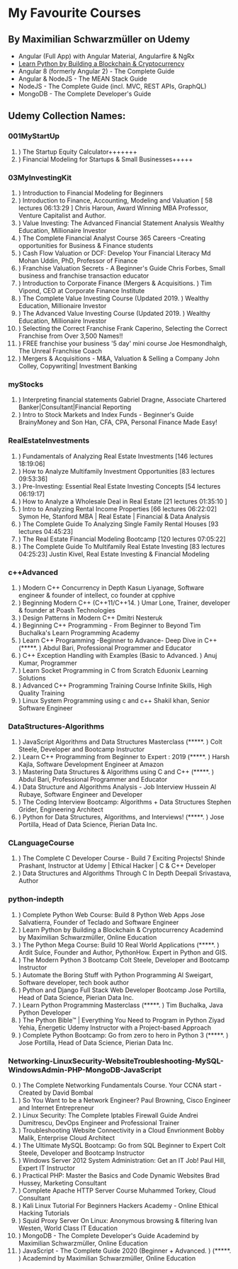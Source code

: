 # My Favourite Courses

## By Maximilian Schwarzmüller on Udemy
- Angular (Full App) with Angular Material, Angularfire & NgRx
- [Learn Python by Building a Blockchain & Cryptocurrency](https://www.udemy.com/learn-python-by-building-a-blockchain-cryptocurrency/learn/lecture/10016754#overview)
- Angular 8 (formerly Angular 2) - The Complete Guide
- Angular & NodeJS - The MEAN Stack Guide
- NodeJS - The Complete Guide (incl. MVC, REST APIs, GraphQL)
- MongoDB - The Complete Developer's Guide

## Udemy Collection Names:

### 001MyStartUp
1. ) The Startup Equity Calculator+++++++
2. ) Financial Modeling for Startups & Small Businesses+++++



### 03MyInvestingKit
1. ) Introduction to Financial Modeling for Beginners
1. ) Introduction to Finance, Accounting, Modeling and Valuation [ 58 lectures 06:13:29 ]
Chris Haroun, Award Winning MBA Professor, Venture Capitalist and Author.
2. ) Value Investing: The Advanced Financial Statement Analysis
Wealthy Education, Millionaire Investor
3. ) The Complete Financial Analyst Course
365 Careers -Creating opportunities for Business & Finance students
4. ) Cash Flow Valuation or DCF: Develop Your Financial Literacy
Md Mohan Uddin, PhD, Professor of Finance
5. ) Franchise Valuation Secrets - A Beginner's Guide
Chris Forbes, Small business and franchise transaction educator
6. ) Introduction to Corporate Finance (Mergers & Acquisitions. ) 
Tim Vipond, CEO at Corporate Finance Institute
7. ) The Complete Value Investing Course (Updated 2019. ) 
Wealthy Education, Millionaire Investor 
8. ) The Advanced Value Investing Course (Updated 2019. ) 
Wealthy Education, Millionaire Investor 
9. ) Selecting the Correct Franchise
Frank Caperino, Selecting the Correct Franchise from Over 3,500 Names!!
10. ) FREE franchise your business '5 day' mini course
Joe Hesmondhalgh, The Unreal Franchise Coach
11. ) Mergers & Acquisitions - M&A, Valuation & Selling a Company
John Colley, Copywriting| Investment Banking

### myStocks
1. ) Interpreting financial statements
Gabriel Dragne, Associate Chartered Banker|Consultant|Financial Reporting
2. ) Intro to Stock Markets and Index Funds - Beginner's Guide
BrainyMoney and Son Han, CFA, CPA, Personal Finance Made Easy!

### RealEstateInvestments
1. ) Fundamentals of Analyzing Real Estate Investments [146 lectures 18:19:06]
2. ) How to Analyze Multifamily Investment Opportunities [83 lectures 09:53:36]
3. ) Pre-Investing: Essential Real Estate Investing Concepts [54 lectures 06:19:17]
4. ) How to Analyze a Wholesale Deal in Real Estate [21 lectures 01:35:10 ]
5. ) Intro to Analyzing Rental Income Properties [66 lectures 06:22:02]
Symon He, Stanford MBA | Real Estate | Financial & Data Analysis
6. ) The Complete Guide To Analyzing Single Family Rental Houses [93 lectures 04:45:23]
7. ) The Real Estate Financial Modeling Bootcamp [120 lectures 07:05:22]
8. ) The Complete Guide To Multifamily Real Estate Investing [83 lectures 04:25:23]
Justin Kivel, Real Estate Investing & Financial Modeling

### c++Advanced
1. ) Modern C++ Concurrency in Depth
Kasun Liyanage, Software engineer & founder of intellect, co founder at cpphive
2. ) Beginning Modern C++ (C++11/C++14. ) 
Umar Lone, Trainer, developer & founder at Poash Technologies
3. ) Design Patterns in Modern C++
Dmitri Nesteruk
4. ) Beginning C++ Programming - From Beginner to Beyond
Tim Buchalka's Learn Programming Academy
5. ) Learn C++ Programming -Beginner to Advance- Deep Dive in C++ (*****. ) 
Abdul Bari, Professional Programmer and Educator
6. ) C++ Exception Handling with Examples (Basic to Advanced. ) 
Anuj Kumar, Programmer
7. ) Learn Socket Programming in C from Scratch
Eduonix Learning Solutions
8. ) Advanced C++ Programming Training Course
Infinite Skills, High Quality Training
9. ) Linux System Programming using c and c++
Shakil khan, Senior Software Engineer

### DataStructures-Algorithms
1. ) JavaScript Algorithms and Data Structures Masterclass (*****. ) 
Colt Steele, Developer and Bootcamp Instructor
2. ) Learn C++ Programming from Beginner to Expert : 2019 (*****. ) 
Harsh Kajla, Software Development Engineer at Amazon
3. ) Mastering Data Structures & Algorithms using C and C++ (*****. ) 
Abdul Bari, Professional Programmer and Educator
4. ) Data Structure and Algorithms Analysis - Job Interview
Hussein Al Rubaye, Software Engineer and Developer
5. ) The Coding Interview Bootcamp: Algorithms + Data Structures
Stephen Grider, Engineering Architect
6. ) Python for Data Structures, Algorithms, and Interviews! (*****. ) 
Jose Portilla, Head of Data Science, Pierian Data Inc.

### CLanguageCourse
1. ) The Complete C Developer Course - Build 7 Exciting Projects!
Shinde Prashant,  Instructor at Udemy | Ethical Hacker | C & C++ Developer 
2. ) Data Structures and Algorithms Through C In Depth
Deepali Srivastava, Author

### python-indepth
1. ) Complete Python Web Course: Build 8 Python Web Apps
Jose Salvatierra, Founder of Teclado and Software Engineer
2. ) Learn Python by Building a Blockchain & Cryptocurrency
Academind by Maximilian Schwarzmüller, Online Education
3. ) The Python Mega Course: Build 10 Real World Applications (*****. ) 
Ardit Sulce, Founder and Author, PythonHow. Expert in Python and GIS.
4. ) The Modern Python 3 Bootcamp
Colt Steele, Developer and Bootcamp Instructor
5. ) Automate the Boring Stuff with Python Programming
Al Sweigart, Software developer, tech book author
6. ) Python and Django Full Stack Web Developer Bootcamp
Jose Portilla, Head of Data Science, Pierian Data Inc.
7. ) Learn Python Programming Masterclass (*****. ) 
Tim Buchalka, Java Python  Developer
8. ) The Python Bible™ | Everything You Need to Program in Python
Ziyad Yehia, Energetic Udemy Instructor with a Project-based Approach
9. ) Complete Python Bootcamp: Go from zero to hero in Python 3 (*****. ) 
Jose Portilla, Head of Data Science, Pierian Data Inc.


### Networking-LinuxSecurity-WebsiteTroubleshooting-MySQL-WindowsAdmin-PHP-MongoDB-JavaScript
0. ) The Complete Networking Fundamentals Course. Your CCNA start - Created by David Bombal
1. ) So You Want to be a Network Engineer?
Paul Browning, Cisco Engineer and Internet Entrepreneur
2. ) Linux Security: The Complete Iptables Firewall Guide
Andrei Dumitrescu, DevOps Engineer and Professional Trainer
3. ) Troubleshooting Website Connectivity in a Cloud Envrionment
Bobby Malik, Enterprise Cloud Architect
4. ) The Ultimate MySQL Bootcamp: Go from SQL Beginner to Expert
Colt Steele, Developer and Bootcamp Instructor
5. ) Windows Server 2012 System Administration: Get an IT Job!
Paul Hill, Expert IT Instructor
6. ) Practical PHP: Master the Basics and Code Dynamic Websites
Brad Hussey, Marketing Consultant
7. ) Complete Apache HTTP Server Course
Muhammed Torkey, Cloud Consultant
8. ) Kali Linux Tutorial For Beginners
Hackers Academy - Online Ethical Hacking Tutorials
9. ) Squid Proxy Server On Linux: Anonymous browsing & filtering
Ivan Westen, World Class IT Education
10. ) MongoDB - The Complete Developer's Guide
Academind by Maximilian Schwarzmüller, Online Education
11. ) JavaScript - The Complete Guide 2020 (Beginner + Advanced. )  (*****. ) 
Academind by Maximilian Schwarzmüller, Online Education
